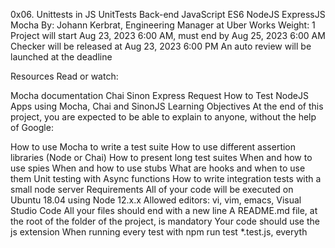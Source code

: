 0x06. Unittests in JS
UnitTests
Back-end
JavaScript
ES6
NodeJS
ExpressJS
Mocha
 By: Johann Kerbrat, Engineering Manager at Uber Works
 Weight: 1
 Project will start Aug 23, 2023 6:00 AM, must end by Aug 25, 2023 6:00 AM
 Checker will be released at Aug 23, 2023 6:00 PM
 An auto review will be launched at the deadline


Resources
Read or watch:

Mocha documentation
Chai
Sinon
Express
Request
How to Test NodeJS Apps using Mocha, Chai and SinonJS
Learning Objectives
At the end of this project, you are expected to be able to explain to anyone, without the help of Google:

How to use Mocha to write a test suite
How to use different assertion libraries (Node or Chai)
How to present long test suites
When and how to use spies
When and how to use stubs
What are hooks and when to use them
Unit testing with Async functions
How to write integration tests with a small node server
Requirements
All of your code will be executed on Ubuntu 18.04 using Node 12.x.x
Allowed editors: vi, vim, emacs, Visual Studio Code
All your files should end with a new line
A README.md file, at the root of the folder of the project, is mandatory
Your code should use the js extension
When running every test with npm run test *.test.js, everyth
